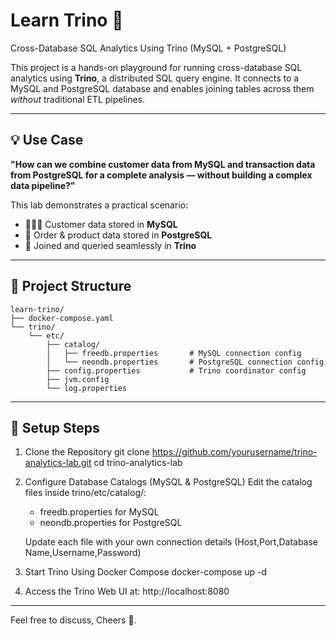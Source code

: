 # Learn Trino 🚀  
Cross-Database SQL Analytics Using Trino (MySQL + PostgreSQL)

This project is a hands-on playground for running cross-database SQL analytics using **Trino**, a distributed SQL query engine. It connects to a MySQL and PostgreSQL database and enables joining tables across them *without* traditional ETL pipelines.

---

## 💡 Use Case

**"How can we combine customer data from MySQL and transaction data from PostgreSQL for a complete analysis — without building a complex data pipeline?"**

This lab demonstrates a practical scenario:
- 🧑‍🤝‍🧑 Customer data stored in **MySQL**
- 💸 Order & product data stored in **PostgreSQL**
- 🔗 Joined and queried seamlessly in **Trino**

---

## 📂 Project Structure

```
learn-trino/
├── docker-compose.yaml
└── trino/
    └── etc/
        ├── catalog/
        │   ├── freedb.properties       # MySQL connection config
        │   └── neondb.properties       # PostgreSQL connection config
        ├── config.properties           # Trino coordinator config
        ├── jvm.config
        └── log.properties

```


---

## 🔧 Setup Steps
1. Clone the Repository
git clone https://github.com/yourusername/trino-analytics-lab.git
cd trino-analytics-lab

2. Configure Database Catalogs (MySQL & PostgreSQL)
    Edit the catalog files inside trino/etc/catalog/:
    - freedb.properties for MySQL
    - neondb.properties for PostgreSQL

    Update each file with your own connection details (Host,Port,Database Name,Username,Password)

3. Start Trino Using Docker Compose
docker-compose up -d

4. Access the Trino Web UI at: http://localhost:8080

---
Feel free to discuss, Cheers 🍻.